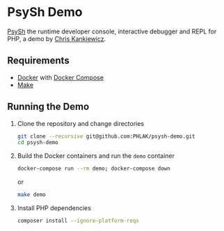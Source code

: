 PsySh Demo
==========

[PsySh](https://psysh.org/) the runtime developer console, interactive debugger
and REPL for PHP, a demo by [Chris Kankiewicz](https://www.chriskankiewicz.com).

## Requirements

  - [Docker](https://docs.docker.com)
    with [Docker Compose](https://docs.docker.com/compose/)
  - [Make](https://www.gnu.org/software/make/)

## Running the Demo

  1. Clone the repository and change directories
     ```bash
     git clone --recursive git@github.com:PHLAK/psysh-demo.git
     cd psysh-demo
     ```

  2. Build the Docker containers and run the `demo` container
     ```bash
     docker-compose run --rm demo; docker-compose down
     ```

     or
     
     ```bash
     make demo
     ```

  3. Install PHP dependencies
     ```bash
     composer install --ignore-platform-reqs
     ```
